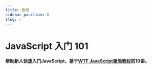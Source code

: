 ```yaml
---
title: 看板
sidebar_position: 0
slug: /
---
```


# JavaScript 入门 101

**帮助新人快速入门JavaScript，基于[WTF JavaScript极简教程](https://github.com/WTFAcademy/WTF-JavaScript)前10讲。**

